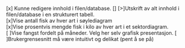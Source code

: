 [x] Kunne redigere innhold i filen/database.  []
[>]Utskrift av alt innhold i filen/database i en strukturert tabell.  
[x]Vise antall fisk av hver art i søylediagram  
[x]Vise prosentvis mengde fisk i kilo av hver art i et sektordiagram.  
[ ]Vise fangst fordelt på måneder. Velg her selv grafisk presentasjon. 
[ ]Brukergrensesnitt må være intuitivt og delikat (pent å se på) 
